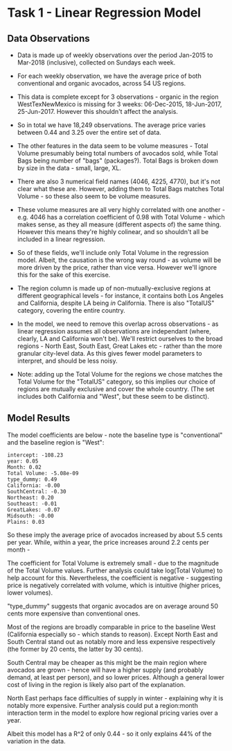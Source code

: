 # Task 1 - Linear Regression Model

## Data Observations
* Data is made up of weekly observations over the period Jan-2015 to Mar-2018 (inclusive), collected on Sundays each week.

* For each weekly observation, we have the average price of both conventional and organic avocados, across 54 US regions.

* This data is complete except for 3 observations - organic in the region WestTexNewMexico is missing for 3 weeks: 06-Dec-2015, 18-Jun-2017, 25-Jun-2017. However this shouldn't affect the analysis.

* So in total we have 18,249 observations. The average price varies between 0.44 and 3.25 over the entire set of data.

* The other features in the data seem to be volume measures - Total Volume presumably being total numbers of avocados sold, while Total Bags being number of "bags" (packages?). Total Bags is broken down by size in the data - small, large, XL. 

* There are also 3 numerical field names (4046, 4225, 4770), but it's not clear what these are. However, adding them to Total Bags matches Total Volume - so these also seem to be volume measures.

* These volume measures are all very highly correlated with one another - e.g. 4046 has a correlation coefficient of 0.98 with Total Volume - which makes sense, as they all measure (different aspects of) the same thing. However this means they're highly colinear, and so shouldn't all be included in a linear regression.

* So of these fields, we'll include only Total Volume in the regression model. Albeit, the causation is the wrong way round - as volume will be more driven by the price, rather than vice versa. However we'll ignore this for the sake of this exercise.

* The region column is made up of non-mutually-exclusive regions at different geographical levels - for instance, it contains both Los Angeles and California, despite LA being _in_ California. There is also "TotalUS" category, covering the entire country.

* In the model, we need to remove this overlap across observations - as linear regression assumes all observations are independant (where, clearly, LA and California won't be). We'll restrict ourselves to the broad regions - North East, South East, Great Lakes etc - rather than the more granular city-level data. As this gives fewer model parameters to interpret, and should be less noisy. 

* Note: adding up the Total Volume for the regions we chose matches the Total Volume for the "TotalUS" category, so this implies our choice of regions are mutually exclusive and cover the whole country. (The set includes both California and "West", but these seem to be distinct).

## Model Results
The model coefficients are below - note the baseline type is "conventional" and the baseline region is "West":

    intercept: -108.23
    year: 0.05
    Month: 0.02
    Total Volume: -5.08e-09
    type_dummy: 0.49
    California: -0.00
    SouthCentral: -0.30
    Northeast: 0.20
    Southeast: -0.01
    GreatLakes: -0.07
    Midsouth: -0.00
    Plains: 0.03

So these imply the average price of avocados increased by about 5.5 cents per year. While, within a year, the price increases around 2.2 cents per month -  

The coefficient for Total Volume is extremely small - due to the magnitude of the Total Volume values. Further analysis could take log(Total Volume) to help account for this. Nevertheless, the coefficient is negative - suggesting price is negatively correlated with volume, which is intuitive (higher prices, lower volumes).

"type_dummy" suggests that organic avocados are on average around 50 cents more expensive than conventional ones.

Most of the regions are broadly comparable in price to the baseline West (California especially so - which stands to reason). Except North East and South Central stand out as notably more and less expensive respectively (the former by 20 cents, the latter by 30 cents). 

South Central may be cheaper as this might be the main region where avocados are grown - hence will have a higher supply (and probably demand, at least per person), and so lower prices. Although a general lower cost of living in the region is likely also part of the explanation.

North East perhaps face difficulties of supply in winter - explaining why it is notably more expensive. Further analysis could put a region:month interaction term in the model to explore how regional pricing varies over a year.

Albeit this model has a R^2 of only 0.44 - so it only explains 44% of the variation in the data.